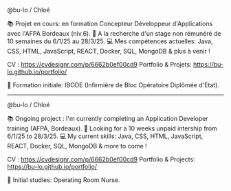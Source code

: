 @bu-lo / Chloé

📚 Projet en cours: en formation Concepteur Développeur d'Applications avec l'AFPA Bordeaux (niv.6).
🔎 A la recherche d'un stage non rémunéré de 10 semaines du 6/1/25 au 28/3/25.
💻 Mes compétences actuelles: Java, CSS, HTML, JavaScript, REACT, Docker, SQL, MongoDB & plus à venir !

CV : https://cvdesignr.com/p/6662b0ef00cd9
Portfolio & Projets: https://bu-lo.github.io/portfolio/

💉 Formation initiale: IBODE (Infirmière de Bloc Opératoire Diplômée d'Etat).

---------------------------------------------------------------------------------------------------------------------------------
@bu-lo / Chloé

📚 Ongoing project : I'm currently completing an Application Developer training (AFPA, Bordeaux).
🔎 Looking for a 10 weeks unpaid intership from 6/1/25 to 28/3/25.
💻 My current skills: Java, CSS, HTML, JavaScript, REACT, Docker, SQL, MongoDB & more to come !

CV : https://cvdesignr.com/p/6662b0ef00cd9
Portfolio & Projects: https://bu-lo.github.io/portfolio/

💉 Initial studies: Operating Room Nurse.
<!---
bu-lo/bu-lo is a ✨ special ✨ repository because its `README.md` (this file) appears on your GitHub profile.
You can click the Preview link to take a look at your changes.
--->
